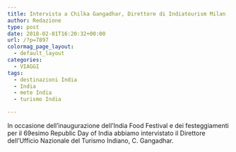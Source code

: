 ```yaml
---
title: Intervista a Chilka Gangadhar, Direttore di Indiatourism Milan
author: Redazione
type: post
date: 2018-02-01T16:20:32+00:00
url: /?p=7897
colormag_page_layout:
  - default_layout
categories:
  - VIAGGI
tags:
  - destinazioni India
  - India
  - mete India
  - turismo India

---
```

In occasione dell&#8217;inaugurazione dell&#8217;India Food Festival e dei festeggiamenti per il 69esimo Republic Day of India abbiamo intervistato il Direttore dell&#8217;Ufficio Nazionale del Turismo Indiano, C. Gangadhar.

&nbsp;

<center>
</center>